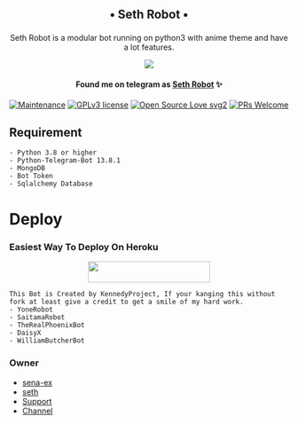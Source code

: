 <h2><p align="center">• Seth Robot •</p></h2>

<p align="center">Seth Robot is a modular bot running on python3 with anime theme and have a lot features.</p>

<p align="center">
  <img src="https://telegra.ph/file/9357e7420a924d4581903.jpg">
</p>

<h4><p align="center">Found me on telegram as <a href='https://t.me/SethRobot'>Seth Robot</a> ✨</p></h4>

[![Maintenance](https://img.shields.io/badge/Maintained%3F-yes-yellow.svg)](https://GitHub.com/kennedy-ex/EmikoRobot/graphs/commit-activity) [![GPLv3 license](https://img.shields.io/badge/License-GPLv3-red.svg)](https://perso.crans.org/besson/LICENSE.html) [![Open Source Love svg2](https://badges.frapsoft.com/os/v2/open-source.svg?v=103)](https://github.com/ellerbrock/open-source-badges/) [![PRs Welcome](https://img.shields.io/badge/PRs-welcome-brightgreen.svg?style=flat-square)](https://makeapullrequest.com)

## Requirement

```
- Python 3.8 or higher
- Python-Telegram-Bot 13.8.1
- MongoDB
- Bot Token
- Sqlalchemy Database
```

# Deploy

### Easiest Way To Deploy On Heroku 

<p align="center"><a href="https://heroku.com/deploy?template=https://github.com/Dorimuhai/SethRobot"> <img src="https://img.shields.io/badge/Deploy%20To%20Heroku-blue?style=for-the-badge&logo=heroku" width="220" height="38.45"/></a></p>

```
This Bot is Created by KennedyProject, If your kanging this without fork at least give a credit to get a smile of my hard work. 
- YoneRobot
- SaitamaRobot 
- TheRealPhoenixBot
- DaisyX 
- WilliamButcherBot
```

### Owner
- [sena-ex](https://t.me/excrybaby)
- [seth](https://t.me/xyzseth)
- [Support](https://t.me/sethproject)
- [Channel](https://t.me/KennedyProject)
